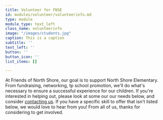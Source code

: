 ```yaml
---
title: Volunteer for FNSE
id: modules/volunteer/volunteerinfo.md
type: module
module_type: text_left
class_name: volunteerinfo
image: "/images/students.jpg"
caption: This is a caption
subtitle: ''
text_left: ''
button: ''
button_icon: ''
list_items: []

---
```

At Friends of North Shore, our goal is to support North Shore Elementary. From fundraising, networking, tp school promotion, we'll do what's necessary to ensure a successful experience for our children. If you're interested in helping out, please look at some our our needs below, and consider [contacting us](#contact). If you have a specific skill to offer that isn't listed below, we would love to hear from you! From all of us, thanks for considering to get involved.